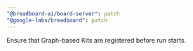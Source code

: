 ```yaml
---
"@breadboard-ai/board-server": patch
"@google-labs/breadboard": patch
---
```


Ensure that Graph-based Kits are registered before run starts.
